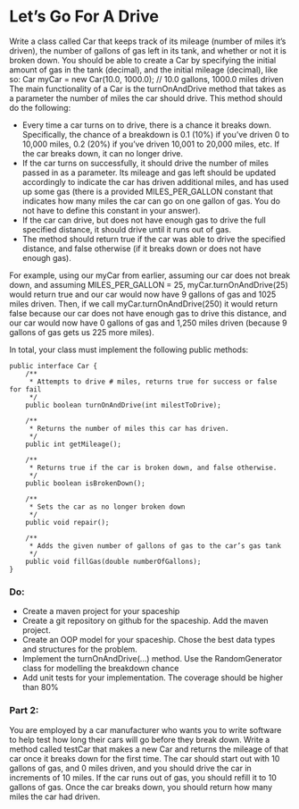 # Let’s Go For A Drive

Write a class called Car that keeps track of its mileage (number of miles it’s driven), the number of gallons of gas left in its tank, and whether or not it is broken down. You should be able to create a Car by specifying the initial amount of gas in the tank (decimal), and the initial mileage (decimal), like so:
Car myCar = new Car(10.0, 1000.0); // 10.0 gallons, 1000.0 miles driven
The main functionality of a Car is the turnOnAndDrive method that takes as a parameter the number of miles the car should drive. This method should do the following: 
-	Every time a car turns on to drive, there is a chance it breaks down. Specifically, the chance of a breakdown is 0.1 (10%) if you’ve driven 0 to 10,000 miles, 0.2 (20%) if you’ve driven 10,001 to 20,000 miles, etc. If the car breaks down, it can no longer drive.
-	If the car turns on successfully, it should drive the number of miles passed in as a parameter. Its mileage and gas left should be updated accordingly to indicate the car has driven additional miles, and has used up some gas (there is a provided MILES_PER_GALLON constant that indicates how many miles the car can go on one gallon of gas. You do not have to define this constant in your answer). 
-	If the car can drive, but does not have enough gas to drive the full specified distance, it should drive until it runs out of gas. 
-	The method should return true if the car was able to drive the specified distance, and false otherwise (if it breaks down or does not have enough gas).

For example, using our myCar from earlier, assuming our car does not break down, and assuming MILES_PER_GALLON = 25, myCar.turnOnAndDrive(25) would return true and our car would now have 9 gallons of gas and 1025 miles driven. 
Then, if we call myCar.turnOnAndDrive(250) it would return false because our car does not have enough gas to drive this distance, and our car would now have 0 gallons of gas and 1,250 miles driven (because 9 gallons of gas gets us 225 more miles).

In total, your class must implement the following public methods:

    public interface Car {
        /**
         * Attempts to drive # miles, returns true for success or false for fail
         */
        public boolean turnOnAndDrive(int milestToDrive);
    
        /**
         * Returns the number of miles this car has driven.
         */
        public int getMileage();
    
        /**
         * Returns true if the car is broken down, and false otherwise.
         */
        public boolean isBrokenDown();
    
        /**
         * Sets the car as no longer broken down
         */
        public void repair();
    
        /**
         * Adds the given number of gallons of gas to the car’s gas tank
         */
        public void fillGas(double numberOfGallons);
    }

### Do:
-	Create a maven project for your spaceship
-	Create a git repository on github for the spaceship. Add the maven project.
-	Create an OOP model for your spaceship. Chose the best data types and structures for the problem.
-	Implement the turnOnAndDrive(…) method. Use the RandomGenerator class for modelling the breakdown chance
-	Add unit tests for your implementation. The coverage should be higher than 80%

### Part 2:
You are employed by a car manufacturer who wants you to write software to help test how long their cars will go before they break down. Write a method called testCar that makes a new Car and returns the mileage of that car once it breaks down for the first time. The car should start out with 10 gallons of gas, and 0 miles driven, and you should drive the car in increments of 10 miles. If the car runs out of gas, you should refill it to 10 gallons of gas. Once the car breaks down, you should return how many miles the car had driven.
